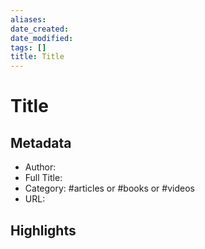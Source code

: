 ```yaml
---
aliases: 
date_created: 
date_modified: 
tags: []
title: Title
---
```


# Title

## Metadata

- Author:
- Full Title:
- Category: #articles or #books or #videos
- URL:

## Highlights

